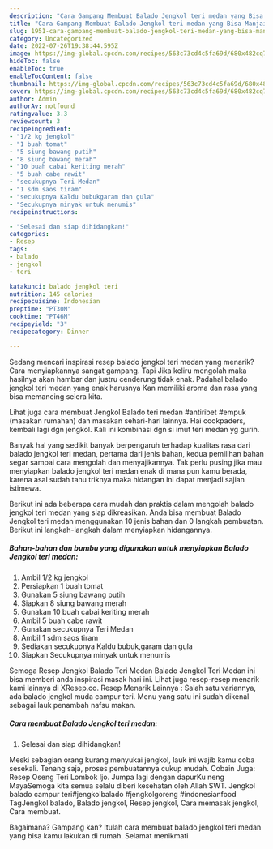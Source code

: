 ```yaml
---
description: "Cara Gampang Membuat Balado Jengkol teri medan yang Bisa Manjain Lidah, Buat Buka Puasa Lezat Sekali"
title: "Cara Gampang Membuat Balado Jengkol teri medan yang Bisa Manjain Lidah, Buat Buka Puasa Lezat Sekali"
slug: 1951-cara-gampang-membuat-balado-jengkol-teri-medan-yang-bisa-manjain-lidah-buat-buka-puasa-lezat-sekali
category: Uncategorized
date: 2022-07-26T19:38:44.595Z
image: https://img-global.cpcdn.com/recipes/563c73cd4c5fa69d/680x482cq70/balado-jengkol-teri-medan-foto-resep-utama.jpg
hideToc: false
enableToc: true
enableTocContent: false
thumbnail: https://img-global.cpcdn.com/recipes/563c73cd4c5fa69d/680x482cq70/balado-jengkol-teri-medan-foto-resep-utama.jpg
cover: https://img-global.cpcdn.com/recipes/563c73cd4c5fa69d/680x482cq70/balado-jengkol-teri-medan-foto-resep-utama.jpg
author: Admin
authorAv: notfound
ratingvalue: 3.3
reviewcount: 3
recipeingredient:
- "1/2 kg jengkol"
- "1 buah tomat"
- "5 siung bawang putih"
- "8 siung bawang merah"
- "10 buah cabai keriting merah"
- "5 buah cabe rawit"
- "secukupnya Teri Medan"
- "1 sdm saos tiram"
- "secukupnya Kaldu bubukgaram dan gula"
- "Secukupnya minyak untuk menumis"
recipeinstructions:

- "Selesai dan siap dihidangkan!"
categories:
- Resep
tags:
- balado
- jengkol
- teri

katakunci: balado jengkol teri 
nutrition: 145 calories
recipecuisine: Indonesian
preptime: "PT30M"
cooktime: "PT46M"
recipeyield: "3"
recipecategory: Dinner

---
```



Sedang mencari inspirasi resep balado jengkol teri medan yang menarik? Cara menyiapkannya sangat gampang. Tapi Jika keliru mengolah maka hasilnya akan hambar dan justru cenderung tidak enak. Padahal balado jengkol teri medan yang enak harusnya Kan memiliki aroma dan rasa yang bisa memancing selera kita.


Lihat juga cara membuat Jengkol Balado teri medan #antiribet #empuk (masakan rumahan) dan masakan sehari-hari lainnya. Hai cookpaders, kembali lagi dgn jengkol. Kali ini kombinasi dgn si imut teri medan yg gurih.

Banyak hal yang sedikit banyak berpengaruh terhadap kualitas rasa dari balado jengkol teri medan, pertama dari jenis bahan, kedua pemilihan bahan segar sampai cara mengolah dan menyajikannya. Tak perlu pusing jika mau menyiapkan balado jengkol teri medan enak di mana pun kamu berada, karena asal sudah tahu triknya maka hidangan ini dapat menjadi sajian istimewa.


Berikut ini ada beberapa cara mudah dan praktis dalam mengolah balado jengkol teri medan yang siap dikreasikan. Anda bisa membuat Balado Jengkol teri medan menggunakan 10 jenis bahan dan 0 langkah pembuatan. Berikut ini langkah-langkah dalam menyiapkan hidangannya.

<!--inarticleads1-->

##### Bahan-bahan dan bumbu yang digunakan untuk menyiapkan Balado Jengkol teri medan:

1. Ambil 1/2 kg jengkol
1. Persiapkan 1 buah tomat
1. Gunakan 5 siung bawang putih
1. Siapkan 8 siung bawang merah
1. Gunakan 10 buah cabai keriting merah
1. Ambil 5 buah cabe rawit
1. Gunakan secukupnya Teri Medan
1. Ambil 1 sdm saos tiram
1. Sediakan secukupnya Kaldu bubuk,garam dan gula
1. Siapkan Secukupnya minyak untuk menumis


Semoga Resep Jengkol Balado Teri Medan Balado Jengkol Teri Medan ini bisa memberi anda inspirasi masak hari ini. Lihat juga resep-resep menarik kami lainnya di XResep.co. Resep Menarik Lainnya : Salah satu variannya, ada balado jengkol muda campur teri. Menu yang satu ini sudah dikenal sebagai lauk penambah nafsu makan. 

<!--inarticleads2-->

##### Cara membuat Balado Jengkol teri medan:


1. Selesai dan siap dihidangkan!

Meski sebagian orang kurang menyukai jengkol, lauk ini wajib kamu coba sesekali. Tenang saja, proses pembuatannya cukup mudah. Cobain Juga: Resep Oseng Teri Lombok Ijo. Jumpa lagi dengan dapurKu neng MayaSemoga kita semua selalu diberi kesehatan oleh Allah SWT. Jengkol balado campur teri#jengkolbalado #jengkolgoreng #indonesianfood TagJengkol balado, Balado jengkol, Resep jengkol, Cara memasak jengkol, Cara membuat. 

Bagaimana? Gampang kan? Itulah cara membuat balado jengkol teri medan yang bisa kamu lakukan di rumah. Selamat menikmati
